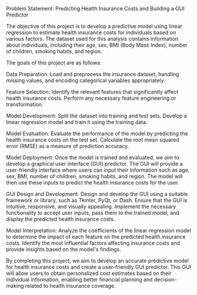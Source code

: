 Problem Statement: Predicting Health Insurance Costs and Building a GUI Predictor

The objective of this project is to develop a predictive model using linear regression to estimate health insurance costs for individuals based on various factors. The dataset used for this analysis contains information about individuals, including their age, sex, BMI (Body Mass Index), number of children, smoking habits, and region.

The goals of this project are as follows:

Data Preparation: Load and preprocess the insurance dataset, handling missing values, and encoding categorical variables appropriately.

Feature Selection: Identify the relevant features that significantly affect health insurance costs. Perform any necessary feature engineering or transformation.

Model Development: Split the dataset into training and test sets. Develop a linear regression model and train it using the training data.

Model Evaluation: Evaluate the performance of the model by predicting the health insurance costs on the test set. Calculate the root mean squared error (RMSE) as a measure of prediction accuracy.

Model Deployment: Once the model is trained and evaluated, we aim to develop a graphical user interface (GUI) predictor. The GUI will provide a user-friendly interface where users can input their information such as age, sex, BMI, number of children, smoking habits, and region. The model will then use these inputs to predict the health insurance costs for the user.

GUI Design and Development: Design and develop the GUI using a suitable framework or library, such as Tkinter, PyQt, or Dash. Ensure that the GUI is intuitive, responsive, and visually appealing. Implement the necessary functionality to accept user inputs, pass them to the trained model, and display the predicted health insurance costs.

Model Interpretation: Analyze the coefficients of the linear regression model to determine the impact of each feature on the predicted health insurance costs. Identify the most influential factors affecting insurance costs and provide insights based on the model's findings.

By completing this project, we aim to develop an accurate predictive model for health insurance costs and create a user-friendly GUI predictor. This GUI will allow users to obtain personalized cost estimates based on their individual information, enabling better financial planning and decision-making related to health insurance coverage.
